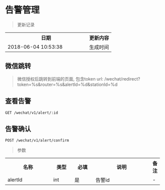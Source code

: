 # 告警管理

> 更新记录

<table>
    <tr>
        <th style="width:250px;">日期</th>
        <th>更新内容</th>
    </tr>
    <tr>
        <td>2018-06-04 10:53:38</td>
        <td>生成时间</td>
    </tr>
</table>

## 微信跳转
> 微信授权后跳转到前端的页面, 包含token
> url: /wechat/redirect?token=%s&router=%s&alertId=%d&stationId=%d

## 查看告警

```
GET /wechat/v1/alert/:id
```

## 告警确认

```
POST /wechat/v1/alert/confirm
```

> 参数

<table>
    <tr>
        <th style="width:150px;">名称</th>
        <th style="width:60px;">类型</th>
        <th style="width:60px;">必填</th>
        <th style="width:200px;">说明</th>
        <th>备注</th>
    </tr>
    <tr>
        <td>alertId</td>
        <td>int</td>
        <td>是</td>
        <td>告警id</td>
        <td>-</td>
    </tr>
</table>


